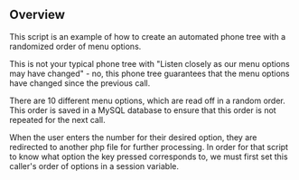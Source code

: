 Overview
--------

This script is an example of how to create an automated phone tree with a randomized order of menu options.

This is not your typical phone tree with "Listen closely as our menu options may have changed" - no, this phone tree guarantees that the menu options have changed since the previous call.

There are 10 different menu options, which are read off in a random order. This order is saved in a MySQL database to ensure that this order is not repeated for the next call.

When the user enters the number for their desired option, they are redirected to another php file for further processing. In order for that script to know what option the key pressed corresponds to, we must first set this caller's order of options in a session variable.
